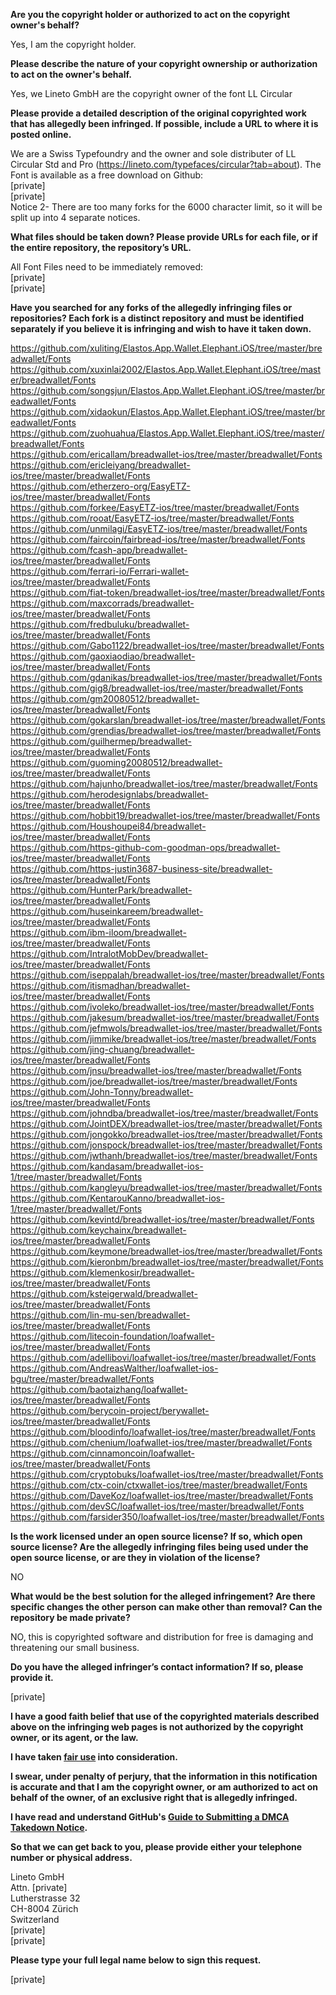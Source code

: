 **Are you the copyright holder or authorized to act on the copyright owner's behalf?**

Yes, I am the copyright holder.

**Please describe the nature of your copyright ownership or authorization to act on the owner's behalf.**

Yes, we Lineto GmbH are the copyright owner of the font LL Circular

**Please provide a detailed description of the original copyrighted work that has allegedly been infringed. If possible, include a URL to where it is posted online.**

We are a Swiss Typefoundry and the owner and sole distributer of LL Circular Std and Pro (https://lineto.com/typefaces/circular?tab=about). The Font is available as a free download on Github:  
[private]    
[private]  
Notice 2- There are too many forks for the 6000 character limit, so it will be split up into 4 separate notices.

**What files should be taken down? Please provide URLs for each file, or if the entire repository, the repository’s URL.**

All Font Files need to be immediately removed:  
[private]  
[private]

**Have you searched for any forks of the allegedly infringing files or repositories? Each fork is a distinct repository and must be identified separately if you believe it is infringing and wish to have it taken down.**

https://github.com/xuliting/Elastos.App.Wallet.Elephant.iOS/tree/master/breadwallet/Fonts  
https://github.com/xuxinlai2002/Elastos.App.Wallet.Elephant.iOS/tree/master/breadwallet/Fonts  
https://github.com/songsjun/Elastos.App.Wallet.Elephant.iOS/tree/master/breadwallet/Fonts  
https://github.com/xidaokun/Elastos.App.Wallet.Elephant.iOS/tree/master/breadwallet/Fonts  
https://github.com/zuohuahua/Elastos.App.Wallet.Elephant.iOS/tree/master/breadwallet/Fonts  
https://github.com/ericallam/breadwallet-ios/tree/master/breadwallet/Fonts  
https://github.com/ericleiyang/breadwallet-ios/tree/master/breadwallet/Fonts  
https://github.com/etherzero-org/EasyETZ-ios/tree/master/breadwallet/Fonts  
https://github.com/forkee/EasyETZ-ios/tree/master/breadwallet/Fonts  
https://github.com/rooat/EasyETZ-ios/tree/master/breadwallet/Fonts  
https://github.com/unmilagi/EasyETZ-ios/tree/master/breadwallet/Fonts  
https://github.com/faircoin/fairbread-ios/tree/master/breadwallet/Fonts  
https://github.com/fcash-app/breadwallet-ios/tree/master/breadwallet/Fonts  
https://github.com/ferrari-io/Ferrari-wallet-ios/tree/master/breadwallet/Fonts  
https://github.com/fiat-token/breadwallet-ios/tree/master/breadwallet/Fonts  
https://github.com/maxcorrads/breadwallet-ios/tree/master/breadwallet/Fonts  
https://github.com/fredbuluku/breadwallet-ios/tree/master/breadwallet/Fonts  
https://github.com/Gabo1122/breadwallet-ios/tree/master/breadwallet/Fonts  
https://github.com/gaoxiaodiao/breadwallet-ios/tree/master/breadwallet/Fonts  
https://github.com/gdanikas/breadwallet-ios/tree/master/breadwallet/Fonts  
https://github.com/gig8/breadwallet-ios/tree/master/breadwallet/Fonts  
https://github.com/gm20080512/breadwallet-ios/tree/master/breadwallet/Fonts  
https://github.com/gokarslan/breadwallet-ios/tree/master/breadwallet/Fonts  
https://github.com/grendias/breadwallet-ios/tree/master/breadwallet/Fonts  
https://github.com/guilhermep/breadwallet-ios/tree/master/breadwallet/Fonts  
https://github.com/guoming20080512/breadwallet-ios/tree/master/breadwallet/Fonts  
https://github.com/hajunho/breadwallet-ios/tree/master/breadwallet/Fonts  
https://github.com/herodesignlabs/breadwallet-ios/tree/master/breadwallet/Fonts  
https://github.com/hobbit19/breadwallet-ios/tree/master/breadwallet/Fonts  
https://github.com/Houshoupei84/breadwallet-ios/tree/master/breadwallet/Fonts  
https://github.com/https-github-com-goodman-ops/breadwallet-ios/tree/master/breadwallet/Fonts  
https://github.com/https-justin3687-business-site/breadwallet-ios/tree/master/breadwallet/Fonts  
https://github.com/HunterPark/breadwallet-ios/tree/master/breadwallet/Fonts  
https://github.com/huseinkareem/breadwallet-ios/tree/master/breadwallet/Fonts  
https://github.com/ibm-iloom/breadwallet-ios/tree/master/breadwallet/Fonts  
https://github.com/IntralotMobDev/breadwallet-ios/tree/master/breadwallet/Fonts  
https://github.com/iseppalah/breadwallet-ios/tree/master/breadwallet/Fonts  
https://github.com/itismadhan/breadwallet-ios/tree/master/breadwallet/Fonts  
https://github.com/ivoleko/breadwallet-ios/tree/master/breadwallet/Fonts  
https://github.com/jakesum/breadwallet-ios/tree/master/breadwallet/Fonts  
https://github.com/jefmwols/breadwallet-ios/tree/master/breadwallet/Fonts  
https://github.com/jimmike/breadwallet-ios/tree/master/breadwallet/Fonts  
https://github.com/jing-chuang/breadwallet-ios/tree/master/breadwallet/Fonts  
https://github.com/jnsu/breadwallet-ios/tree/master/breadwallet/Fonts  
https://github.com/joe/breadwallet-ios/tree/master/breadwallet/Fonts  
https://github.com/John-Tonny/breadwallet-ios/tree/master/breadwallet/Fonts  
https://github.com/johndba/breadwallet-ios/tree/master/breadwallet/Fonts  
https://github.com/JointDEX/breadwallet-ios/tree/master/breadwallet/Fonts  
https://github.com/jongokko/breadwallet-ios/tree/master/breadwallet/Fonts  
https://github.com/jonspock/breadwallet-ios/tree/master/breadwallet/Fonts  
https://github.com/jwthanh/breadwallet-ios/tree/master/breadwallet/Fonts  
https://github.com/kandasam/breadwallet-ios-1/tree/master/breadwallet/Fonts  
https://github.com/kangleyu/breadwallet-ios/tree/master/breadwallet/Fonts  
https://github.com/KentarouKanno/breadwallet-ios-1/tree/master/breadwallet/Fonts  
https://github.com/kevintd/breadwallet-ios/tree/master/breadwallet/Fonts  
https://github.com/keychainx/breadwallet-ios/tree/master/breadwallet/Fonts  
https://github.com/keymone/breadwallet-ios/tree/master/breadwallet/Fonts  
https://github.com/kieronbm/breadwallet-ios/tree/master/breadwallet/Fonts  
https://github.com/klemenkosir/breadwallet-ios/tree/master/breadwallet/Fonts  
https://github.com/ksteigerwald/breadwallet-ios/tree/master/breadwallet/Fonts  
https://github.com/lin-mu-sen/breadwallet-ios/tree/master/breadwallet/Fonts  
https://github.com/litecoin-foundation/loafwallet-ios/tree/master/breadwallet/Fonts  
https://github.com/adellibovi/loafwallet-ios/tree/master/breadwallet/Fonts  
https://github.com/AndreasWalther/loafwallet-ios-bgu/tree/master/breadwallet/Fonts  
https://github.com/baotaizhang/loafwallet-ios/tree/master/breadwallet/Fonts  
https://github.com/berycoin-project/berywallet-ios/tree/master/breadwallet/Fonts  
https://github.com/bloodinfo/loafwallet-ios/tree/master/breadwallet/Fonts  
https://github.com/chenium/loafwallet-ios/tree/master/breadwallet/Fonts  
https://github.com/cinnamoncoin/loafwallet-ios/tree/master/breadwallet/Fonts  
https://github.com/cryptobuks/loafwallet-ios/tree/master/breadwallet/Fonts  
https://github.com/ctx-coin/ctxwallet-ios/tree/master/breadwallet/Fonts  
https://github.com/DaveKoz/loafwallet-ios/tree/master/breadwallet/Fonts  
https://github.com/devSC/loafwallet-ios/tree/master/breadwallet/Fonts  
https://github.com/farsider350/loafwallet-ios/tree/master/breadwallet/Fonts

**Is the work licensed under an open source license? If so, which open source license? Are the allegedly infringing files being used under the open source license, or are they in violation of the license?**

NO

**What would be the best solution for the alleged infringement? Are there specific changes the other person can make other than removal? Can the repository be made private?**

NO, this is copyrighted software and distribution for free is damaging and threatening our small business.

**Do you have the alleged infringer’s contact information? If so, please provide it.**

[private]

**I have a good faith belief that use of the copyrighted materials described above on the infringing web pages is not authorized by the copyright owner, or its agent, or the law.**

**I have taken <a href="https://www.lumendatabase.org/topics/22">fair use</a> into consideration.**

**I swear, under penalty of perjury, that the information in this notification is accurate and that I am the copyright owner, or am authorized to act on behalf of the owner, of an exclusive right that is allegedly infringed.**

**I have read and understand GitHub's <a href="https://help.github.com/articles/guide-to-submitting-a-dmca-takedown-notice/">Guide to Submitting a DMCA Takedown Notice</a>.**

**So that we can get back to you, please provide either your telephone number or physical address.**

Lineto GmbH  
Attn. [private]  
Lutherstrasse 32  
CH-8004 Zürich  
Switzerland  
[private]  
[private]

**Please type your full legal name below to sign this request.**

[private]
